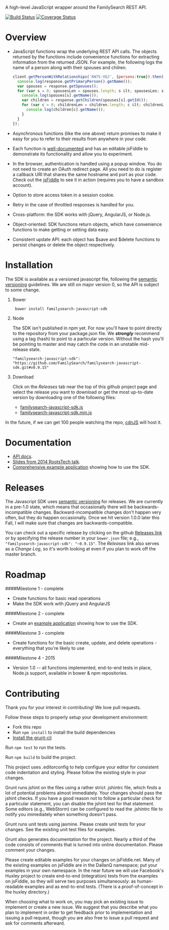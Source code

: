 A high-level JavaScript wrapper around the FamilySearch REST API.

[![Build Status](https://travis-ci.org/FamilySearch/familysearch-javascript-sdk.png)](https://travis-ci.org/FamilySearch/familysearch-javascript-sdk)
[![Coverage Status](https://coveralls.io/repos/rootsdev/familysearch-javascript-sdk/badge.svg?branch=master)](https://coveralls.io/r/rootsdev/familysearch-javascript-sdk?branch=master)

Overview
========

* JavaScript functions wrap the underlying REST API calls.
The objects returned by the functions include convenience functions for extracting information from the returned JSON.
For example, the following logs the name of a person along with their spouses and chilren.

    ```javascript
    client.getPersonWithRelationships('KW7S-VQJ', {persons:true}).then(function(response) {
      console.log(response.getPrimaryPerson().getName());
      var spouses = response.getSpouses();
      for (var s = 0; spousesLen = spouses.length; s &lt; spousesLen; s++) {
        console.log(spouses[s].getName());
        var children = response.getChildren(spouses[s].getId());
        for (var c = 0; childrenLen = children.length; c &lt; childrenLen; c++) {
          console.log(children[c].getName());
        }
      }
    });
    ```

* Asynchronous functions (like the one above) return promises to make it easy for you to refer to their results from anywhere in your code.

* Each function is [well-documented](http://familysearch.github.io/familysearch-javascript-sdk)
and has an editable jsFiddle to demonstrate its functionality and allow you to experiment.

* In the browser, authentication is handled using a popup window.  You do not need to create an OAuth redirect page.
All you need to do is register a callback URI that shares the same hostname and port as your code.
Check out the [jsFiddle](http://jsfiddle.net/MpUg7/60/) to see it in action (requires you to have a sandbox account).

* Option to store access token in a session cookie.

* Retry in the case of throttled responses is handled for you.

* Cross-platform: the SDK works with jQuery, AngularJS, or Node.js.

* Object-oriented: SDK functions return objects, which have convenience functions to make getting or setting data easy.

* Consistent update API: each object has $save and $delete functions to persist changes or delete the object respectively.

Installation
============

The SDK is available as a versioned javascript file, following the [semantic versioning](http://semver.org/) guidelines.
We are still on major version 0, so the API is subject to some change.

1. Bower

        bower install familysearch-javascript-sdk

1. Node

   The SDK isn't published in npm yet. For now you'll have to point directly to the
   repository from your package.json file. We ___strongly___ recommend using a tag (hash)
   to point to a particular version. Without the hash you'll be pointing to master and
   may catch the code in an unstable mid-release state.
   
   ```
   "familysearch-javascript-sdk": "https://github.com/FamilySearch/familysearch-javascript-sdk.git#v0.9.15"
   ```

1. Download

    Click on the _Releases_ tab near the top of this github project page and select the
    release you want to download or get the most up-to-date version by downloading one 
    of the following files:

    * [familysearch-javascript-sdk.js](http://familysearch.github.io/familysearch-javascript-sdk/familysearch-javascript-sdk.js)
    * [familysearch-javascript-sdk.min.js](http://familysearch.github.io/familysearch-javascript-sdk/familysearch-javascript-sdk.min.js)

In the future, if we can get 100 people watching the repo, [cdnJS](http://cdnjs.com/) will host it.

Documentation
=============

* [API docs](http://familysearch.github.io/familysearch-javascript-sdk).
* [Slides from 2014 RootsTech talk](http://dallanq.github.io/rootstech-2014-fs-js-sdk-slides).
* [Comprehensive example application](https://github.com/rootsdev/familysearch-reference-client) showing how to use the SDK.

Releases
========

The Javascript SDK uses [semantic versioning](http://semver.org/) for releases. 
We are currently in a pre-1.0 state, which means that occasionally there will be backwards-incompatible changes.
Backward-incompatible changes don't happen very often, but they do happen occasionally. 
Once we hit version 1.0.0 later this Fall, I will make sure that changes are backwards-compatible.

You can check out a specific release by clicking on the github 
[Releases link](https://github.com/FamilySearch/familysearch-javascript-sdk/releases)
or by specifying the release number in your `bower.json` file; e.g., `"familysearch-javascript-sdk": "~0.9.15"`. 
The _Releases_ link also serves as a _Change Log_, so it's worth looking at even if you plan to work off the master branch. 

Roadmap
=======

####Milestone 1 - complete
* Create functions for basic read operations
* Make the SDK work with jQuery and AngularJS

####Milestone 2 - complete
* Create an [example application](https://github.com/FamilySearch/familysearch-reference-client) showing how to use the SDK.

####Milestone 3 - complete
* Create functions for the basic create, update, and delete operations - everything that you're likely to use

####Milestone 4 - 2015
* Version 1.0 -- all functions implemented, end-to-end tests in place, Node.js support, available in bower & npm repositories.

Contributing
============

Thank you for your interest in contributing! We love pull requests.

Follow these steps to properly setup your development environment:
* Fork this repo
* Run `npm install` to install the build dependencies
* [Install the grunt-cli ](http://gruntjs.com/getting-started#installing-the-cli)

Run `npm test` to run the tests.

Run `npm build` to build the project.

This project uses .editorconfig to help configure your editor for consistent code indentation and styling.
Please follow the existing style in your changes.

Grunt runs jshint on the files using a rather strict .jshintrc file, which finds a lot of potential problems almost immediately.
Your changes should pass the jshint checks.
If you have a good reason not to follow a particular check for a particular statement,
you can disable the jshint test for that statement.
Some editors (e.g., WebStorm) can be configured to read the .jshintrc file to notify you immediately when something doesn't pass.

Grunt runs unit tests using jasmine. Please create unit tests for your changes.
See the existing unit test files for examples.

Grunt also generates documentation for the project.
Nearly a third of the code consists of comments that is turned into online documentation.
Please comment your changes.

Please create editable examples for your changes on jsFiddle.net.
Many of the existing examples on jsFiddle are in the DallanQ namespace; put your examples in your own namespace.
In the near future we will use Facebook's Huxley project to create end-to-end (integration) tests from the examples on jsFiddle,
so they will serve two purposes simultaneously: as human-readable examples and as end-to-end tests.
(There is a proof-of-concept in the huxley directory.)

When choosing what to work on, you may pick an existing issue to implement or create a new issue.
We suggest that you describe what you plan to implement in order to get feedback prior to implementation and
issuing a pull request, though you are also free to issue a pull request and ask for comments afterward.
